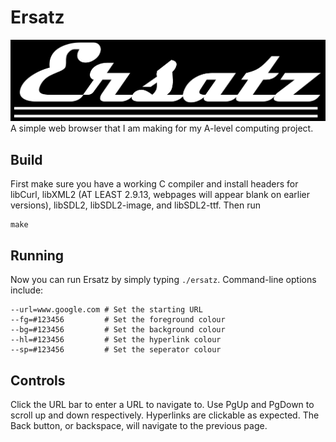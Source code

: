 # Ersatz
![snazzy logo](logo.png)
A simple web browser that I am making for my A-level computing project.

## Build

First make sure you have a working C compiler and install headers for libCurl, libXML2 (AT LEAST 2.9.13, webpages will appear blank on earlier versions), libSDL2, libSDL2-image, and libSDL2-ttf. Then run

```
make
```

## Running

Now you can run Ersatz by simply typing `./ersatz`.
Command-line options include:
```
--url=www.google.com # Set the starting URL
--fg=#123456         # Set the foreground colour
--bg=#123456         # Set the background colour
--hl=#123456         # Set the hyperlink colour
--sp=#123456         # Set the seperator colour
```

## Controls

Click the URL bar to enter a URL to navigate to. Use PgUp and PgDown to scroll up and down respectively. Hyperlinks are clickable as expected. The Back button, or backspace, will navigate to the previous page.
